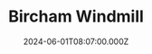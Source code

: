 ---
date: 2024-06-01T08:07:00.000Z
title: Bircham Windmill
latitude: 52.86287813370222
longitude: 0.6135150629576861
url: https://www.birchamwindmill.co.uk
category: checkin
---